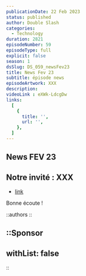 ```yaml
---
publicationDate: 22 Feb 2023
status: published
author: Double Slash
categories:
  - Technology
duration: 2821
episodeNumber: 59
episodeType: full
explicit: false
season: 1
dsSlug: DS_059_newsFev23
title: News Fev 23
subtitle: épisode news
episodeArtwork: XXX
description: 
videoLink : eXWk-LdcgDw
links:
  [
    {
      title: '',
      url: '',
    },
  ]
---
```

## News FEV 23

## Notre invité : XXX

- [link](http)

Bonne écoute !

::authors
::

::Sponsor
---
withList: false
---
::
